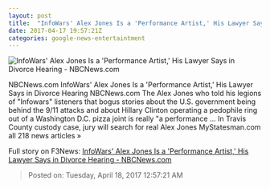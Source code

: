 ```yaml
---
layout: post
title:  "InfoWars' Alex Jones Is a 'Performance Artist,' His Lawyer Says in Divorce Hearing - NBCNews.com"
date: 2017-04-17 19:57:21Z
categories: google-news-entertaintment
---
```


![InfoWars' Alex Jones Is a 'Performance Artist,' His Lawyer Says in Divorce Hearing - NBCNews.com](https://media2.s-nbcnews.com/j/newscms/2017_04/1880476/170123-alex-jones-01_43be919c9ce4c27384438037c5fb908b.nbcnews-fp-1200-800.jpg)

NBCNews.com InfoWars' Alex Jones Is a 'Performance Artist,' His Lawyer Says in Divorce Hearing NBCNews.com The Alex Jones who told his legions of "Infowars" listeners that bogus stories about the U.S. government being behind the 9/11 attacks and about Hillary Clinton operating a pedophile ring out of a Washington D.C. pizza joint is really "a performance ... In Travis County custody case, jury will search for real Alex Jones MyStatesman.com all 218 news articles »


Full story on F3News: [InfoWars' Alex Jones Is a 'Performance Artist,' His Lawyer Says in Divorce Hearing - NBCNews.com](http://www.f3nws.com/n/UfpJGC)

> Posted on: Tuesday, April 18, 2017 12:57:21 AM
